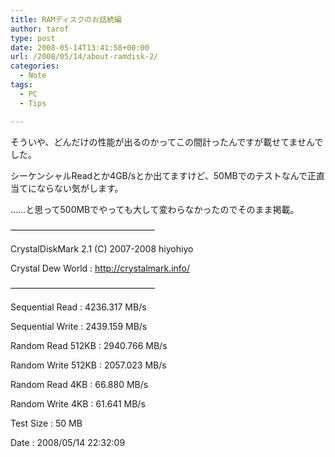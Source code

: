 ```yaml
---
title: RAMディスクのお話続編
author: tarof
type: post
date: 2008-05-14T13:41:58+00:00
url: /2008/05/14/about-ramdisk-2/
categories:
  - Note
tags:
  - PC
  - Tips

---
```

そういや、どんだけの性能が出るのかってこの間計ったんですが載せてませんでした。
  
シーケンシャルReadとか4GB/sとか出てますけど、50MBでのテストなんで正直当てにならない気がします。
  
……と思って500MBでやっても大して変わらなかったのでそのまま掲載。

&#8212;&#8212;&#8212;&#8212;&#8212;&#8212;&#8212;&#8212;&#8212;&#8212;&#8212;&#8212;&#8212;&#8212;&#8212;&#8212;&#8211;
  
CrystalDiskMark 2.1 (C) 2007-2008 hiyohiyo
        
Crystal Dew World : http://crystalmark.info/
  
&#8212;&#8212;&#8212;&#8212;&#8212;&#8212;&#8212;&#8212;&#8212;&#8212;&#8212;&#8212;&#8212;&#8212;&#8212;&#8212;&#8211;

Sequential Read : 4236.317 MB/s
    
Sequential Write : 2439.159 MB/s
   
Random Read 512KB : 2940.766 MB/s
  
Random Write 512KB : 2057.023 MB/s
     
Random Read 4KB : 66.880 MB/s
    
Random Write 4KB : 61.641 MB/s

Test Size : 50 MB
                
Date : 2008/05/14 22:32:09